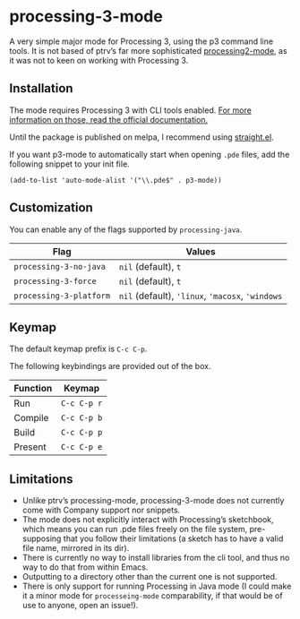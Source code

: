 # processing-3-mode

A very simple major mode for Processing 3, using the p3 command line tools. 
It is not based of ptrv’s far more sophisticated [processing2-mode](https://github.com/ptrv/processing2-emacs),
as it was not to keen on working with Processing 3. 


## Installation 

The mode requires Processing 3 with CLI tools enabled. [For more
information on those, read the official documentation.](https://github.com/processing/processing/wiki/Command-Line)

Until the package is published on melpa, I recommend using [straight.el](https://github.com/raxod502/straight.el).

If you want p3-mode to automatically start when opening `.pde` files, 
add the following snippet to your init file.

```elisp
(add-to-list 'auto-mode-alist '("\\.pde$" . p3-mode))
```


## Customization

You can enable any of the flags supported by `processing-java`.

| Flag                                 | Values                                           |
| ---                                  | ---                                              |
| `processing-3-no-java`               | `nil` (default), `t`                             |
| `processing-3-force`                 | `nil` (default), `t`                             |
| `processing-3-platform`              | `nil` (default), `'linux`, `'macosx`, `'windows` |


## Keymap

The default keymap prefix is `C-c C-p`.

The following keybindings are provided out of the box.

| Function                | Keymap      |
| ---                     | ---         |
| Run                     | `C-c C-p r` |
| Compile                 | `C-c C-p b` |
| Build                   | `C-c C-p p` |
| Present                 | `C-c C-p e` |

## Limitations

* Unlike ptrv’s processing-mode, processing-3-mode does not currently come with Company support nor snippets.
* The mode does not explicitly interact with Processing’s sketchbook, which means you can run .pde files freely on the file system, pre-supposing that you follow their limitations (a sketch has to have a valid file name, mirrored in its dir).
* There is currently no way to install libraries from the cli tool, and thus no way to do that from within Emacs.
* Outputting to a directory other than the current one is not supported.
* There is only support for running Processing in Java mode (I could make it a minor mode for `processeing-mode` comparability, if that would be of use to anyone, open an issue!).
